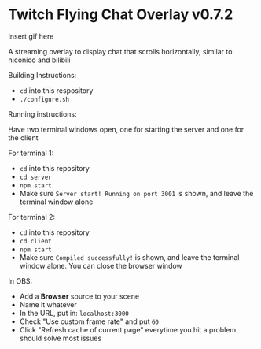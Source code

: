 # Twitch Flying Chat Overlay v0.7.2

Insert gif here

A streaming overlay to display chat that scrolls horizontally, similar to niconico and bilibili

Building Instructions:

- `cd` into this respository
- `./configure.sh`

Running instructions:

Have two terminal windows open, one for starting the server and one for the client

For terminal 1:
- `cd` into this repository
- `cd server`
- `npm start`
- Make sure `Server start! Running on port 3001` is shown, and leave the terminal window alone

For terminal 2:
- `cd` into this repository
- `cd client`
- `npm start`
- Make sure `Compiled successfully!` is shown, and leave the terminal window alone. You can close the browser window

In OBS:
- Add a **Browser** source to your scene
- Name it whatever
- In the URL, put in: `localhost:3000`
- Check "Use custom frame rate" and put `60`
- Click "Refresh cache of current page" everytime you hit a problem should solve most issues

